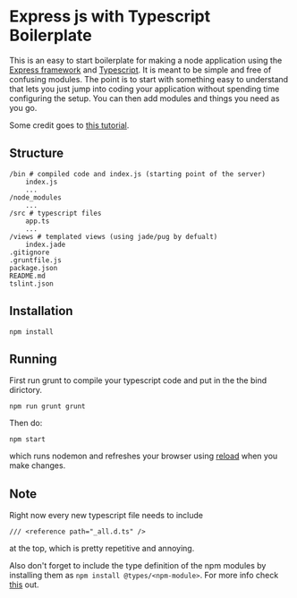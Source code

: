 # Express js with Typescript Boilerplate

This is an easy to start boilerplate for making a node application using the
[Express framework](http://expressjs.com/) and [Typescript](https://www.typescriptlang.org/). 
It is meant to be simple and free of confusing modules. The point is to start with something easy to understand that lets you just jump into coding your application without spending time configuring the setup. You can then add modules and things you need as you go.

Some credit goes to 
[this tutorial](http://brianflove.com/2016/03/29/typescript-express-node-js/).

## Structure
```
/bin # compiled code and index.js (starting point of the server)
    index.js
    ...
/node_modules
    ...
/src # typescript files
    app.ts
    ...
/views # templated views (using jade/pug by defualt)
    index.jade 
.gitignore
.gruntfile.js
package.json
README.md
tslint.json

```

## Installation

`npm install`

## Running

First run grunt to compile your typescript code and put in the the bind dirictory.

`npm run grunt grunt`

Then do:

`npm start`

which runs nodemon and refreshes your browser using 
[reload](https://www.npmjs.com/package/reload) when you make changes.

## Note

Right now every new typescript file needs to include
```
/// <reference path="_all.d.ts" />
```
at the top, which is pretty repetitive and annoying.

Also don't forget to include the type definition of the npm modules by installing them as `npm install @types/<npm-module>`. For more info check 
[this](https://blogs.msdn.microsoft.com/typescript/2016/06/15/the-future-of-declaration-files/) out.
